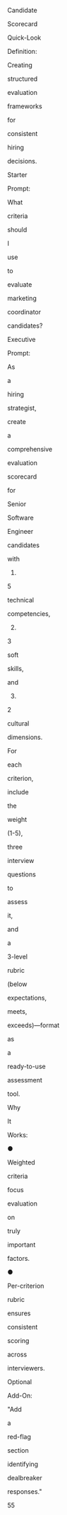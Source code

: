 Candidate
 
Scorecard
 
Quick-Look
 
Definition:
 
Creating
 
structured
 
evaluation
 
frameworks
 
for
 
consistent
 
hiring
 
decisions.
 
Starter
 
Prompt:
 
What
 
criteria
 
should
 
I
 
use
 
to
 
evaluate
 
marketing
 
coordinator
 
candidates?
 
Executive
 
Prompt:
 
As
 
a
 
hiring
 
strategist,
 
create
 
a
 
comprehensive
 
evaluation
 
scorecard
 
for
 
Senior
 
Software
 
Engineer
 
candidates
 
with
 
1)
 
5
 
technical
 
competencies,
 
2)
 
3
 
soft
 
skills,
 
and
 
3)
 
2
 
cultural
 
dimensions.
 
For
 
each
 
criterion,
 
include
 
the
 
weight
 
(1-5),
 
three
 
interview
 
questions
 
to
 
assess
 
it,
 
and
 
a
 
3-level
 
rubric
 
(below
 
expectations,
 
meets,
 
exceeds)—format
 
as
 
a
 
ready-to-use
 
assessment
 
tool.
 
Why
 
It
 
Works:
 
●
 
Weighted
 
criteria
 
focus
 
evaluation
 
on
 
truly
 
important
 
factors.
 
●
 
Per-criterion
 
rubric
 
ensures
 
consistent
 
scoring
 
across
 
interviewers.
 
Optional
 
Add-On:
 
"Add
 
a
 
red-flag
 
section
 
identifying
 
dealbreaker
 
responses."
 
 
55
 
 